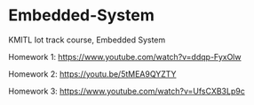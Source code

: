 # Embedded-System
KMITL Iot track course, Embedded System 

Homework 1:
https://www.youtube.com/watch?v=ddqp-FyxOlw

Homework 2:
https://youtu.be/5tMEA9QYZTY

Homework 3:
https://www.youtube.com/watch?v=UfsCXB3Lp9c
